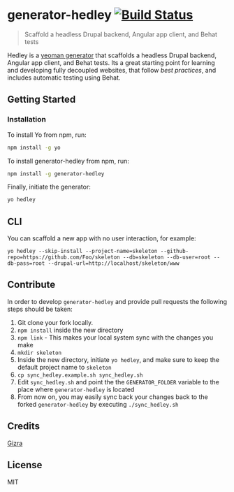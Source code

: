 # generator-hedley [![Build Status](https://travis-ci.org/Gizra/generator-hedley.svg?branch=master)](https://travis-ci.org/Gizra/generator-hedley)

> Scaffold a headless Drupal backend, Angular app client, and Behat tests

Hedley is a [yeoman generator](http://yeoman.io/) that scaffolds a headless Drupal backend, Angular app client, and Behat tests. Its a great starting point for learning and developing fully decoupled websites, that follow _best practices_, and includes automatic testing using Behat.

## Getting Started

### Installation

To install Yo from npm, run:

```bash
npm install -g yo
```

To install generator-hedley from npm, run:

```bash
npm install -g generator-hedley
```

Finally, initiate the generator:

```bash
yo hedley
```

## CLI

You can scaffold a new app with no user interaction, for example:
```
yo hedley --skip-install --project-name=skeleton --github-repo=https://github.com/Foo/skeleton --db=skeleton --db-user=root --db-pass=root --drupal-url=http://localhost/skeleton/www
```

## Contribute

In order to develop ``generator-hedley`` and provide pull requests the following steps should be taken:

1. Git clone your fork locally.
2. ``npm install`` inside the new directory
3. ``npm link`` - This makes your local system sync with the changes you make
4. ``mkdir skeleton``
5. Inside the new directory, initiate ``yo hedley``, and make sure to keep the default project name to ``skeleton``
6. ``cp sync_hedley.example.sh sync_hedley.sh``
7. Edit ``sync_hedley.sh`` and point the the ``GENERATOR_FOLDER`` variable to the place where ``generator-hedley`` is located
8. From now on, you may easily sync back your changes back to the forked ``generator-hedley`` by executing ``./sync_hedley.sh``

## Credits

[Gizra](https://gizra.com)

## License

MIT

